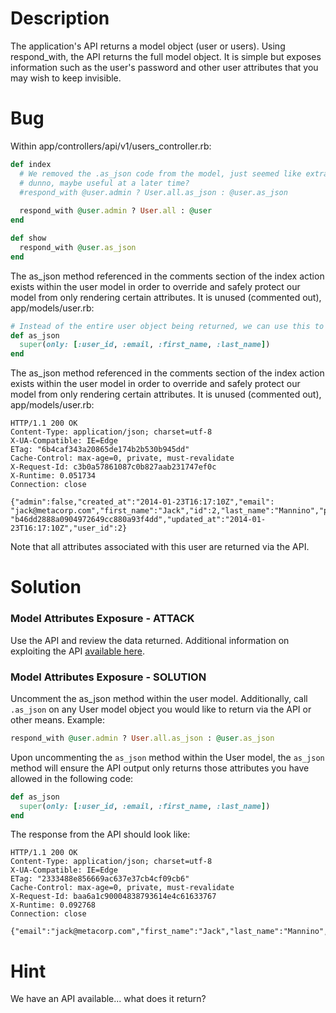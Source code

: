 # Description

The application's API returns a model object (user or users). Using respond_with, the API returns the full model object. It is simple but exposes information such as the user's password and other user attributes that you may wish to keep invisible.

# Bug

Within app/controllers/api/v1/users_controller.rb:

```ruby
def index
  # We removed the .as_json code from the model, just seemed like extra work.
  # dunno, maybe useful at a later time?
  #respond_with @user.admin ? User.all.as_json : @user.as_json
  
  respond_with @user.admin ? User.all : @user
end

def show
  respond_with @user.as_json
end
```

The as_json method referenced in the comments section of the index action exists within the user model in order to override and safely protect our model from only rendering certain attributes. It is unused (commented out), app/models/user.rb:

```ruby
# Instead of the entire user object being returned, we can use this to filter.
def as_json
  super(only: [:user_id, :email, :first_name, :last_name])
end
```

The as_json method referenced in the comments section of the index action exists within the user model in order to override and safely protect our model from only rendering certain attributes. It is unused (commented out), app/models/user.rb:

    HTTP/1.1 200 OK
    Content-Type: application/json; charset=utf-8
    X-UA-Compatible: IE=Edge
    ETag: "6b4caf343a20865de174b2b530b945dd"
    Cache-Control: max-age=0, private, must-revalidate
    X-Request-Id: c3b0a57861087c0b827aab231747ef0c
    X-Runtime: 0.051734
    Connection: close
    
    {"admin":false,"created_at":"2014-01-23T16:17:10Z","email":
    "jack@metacorp.com","first_name":"Jack","id":2,"last_name":"Mannino","password":
    "b46dd2888a0904972649cc880a93f4dd","updated_at":"2014-01-23T16:17:10Z","user_id":2}

Note that all attributes associated with this user are returned via the API.

# Solution

### Model Attributes Exposure - ATTACK

Use the API and review the data returned. Additional information on exploiting the API [available here](https://github.com/OWASP/railsgoat/wiki/Extras-Broken-Regular-Expression).

### Model Attributes Exposure - SOLUTION

Uncomment the as_json method within the user model. Additionally, call `.as_json` on any User model object you would like to return via the API or other means. Example:

```ruby
respond_with @user.admin ? User.all.as_json : @user.as_json
```

Upon uncommenting the `as_json` method within the User model, the `as_json` method will ensure the API output only returns those attributes you have allowed in the following code:

```ruby
def as_json
  super(only: [:user_id, :email, :first_name, :last_name])
end
```

The response from the API should look like:        

    HTTP/1.1 200 OK
    Content-Type: application/json; charset=utf-8
    X-UA-Compatible: IE=Edge
    ETag: "2333488e856669ac637e37cb4cf09cb6"
    Cache-Control: max-age=0, private, must-revalidate
    X-Request-Id: baa6a1c90004838793614e4c61633767
    X-Runtime: 0.092768
    Connection: close
    
    {"email":"jack@metacorp.com","first_name":"Jack","last_name":"Mannino","user_id":2}

# Hint

We have an API available... what does it return?